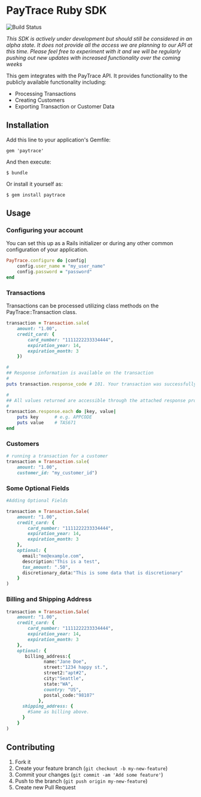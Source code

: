# PayTrace Ruby SDK

![Build Status](https://www.codeship.io/projects/611ffe60-f3ee-0130-0299-1a84c3740ef1/status)

*This SDK is actively under development but should still be considered in an alpha
state. It does not provide all the access we are planning to our API at this time.
Please feel free to experiment with it and we will be regularly pushing out new
updates with increased functionality over the coming weeks*

This gem integrates with the PayTrace API. It provides functionality to the
publicly available functionality including:

 * Processing Transactions
 * Creating Customers
 * Exporting Transaction or Customer Data


## Installation

Add this line to your application's Gemfile:

    gem 'paytrace'

And then execute:

    $ bundle

Or install it yourself as:

    $ gem install paytrace

## Usage

### Configuring your account

You can set this up as a Rails initializer or during any other common configuration
of your application.

```ruby
PayTrace.configure do |config|
    config.user_name = "my_user_name"
    config.password = "password"
end
```

### Transactions

Transactions can be processed utilizing class methods on the PayTrace::Transaction
class.

```ruby
transaction = Transaction.sale(
    amount: "1.00",
    credit_card: {
        card_number: "1111222233334444",
        expiration_year: 14,
        expiration_month: 3
    })

#
## Response information is available on the transaction
#
puts transaction.response_code # 101. Your transaction was successfully approved.

#
## All values returned are accessible through the attached response property
#
transaction.response.each do |key, value|
    puts key      # e.g. APPCODE
    puts value    # TAS671
end
```

### Customers

```ruby
# running a transaction for a customer
transaction = Transaction.sale(
    amount: "1.00",
    customer_id: "my_customer_id")

```
### Some Optional Fields
```ruby
#Adding Optional Fields

transaction = Transaction.Sale(
    amount: "1.00",
    credit_card: {
        card_number: "1111222233334444",
        expiration_year: 14,
        expiration_month: 3
    },
    optional: {
      email:"me@example.com",
      description:"This is a test",
      tax_amount: ".50",
      discretionary_data:"This is some data that is discretionary"
    }
)

```

### Billing and Shipping Address
```ruby
transaction = Transaction.Sale(
    amount: "1.00",
    credit_card: {
        card_number: "1111222233334444",
        expiration_year: 14,
        expiration_month: 3
    },
    optional: {
       billing_address:{
              name:"Jane Doe",
              street:"1234 happy st.",
              street2:"apt#2",
              city:"Seattle",
              state:"WA",
              country: "US",
              postal_code:"98107"
            },
      shipping_address: {
        #Same as billing above.
      }
    }
)

```



## Contributing

1. Fork it
2. Create your feature branch (`git checkout -b my-new-feature`)
3. Commit your changes (`git commit -am 'Add some feature'`)
4. Push to the branch (`git push origin my-new-feature`)
5. Create new Pull Request
